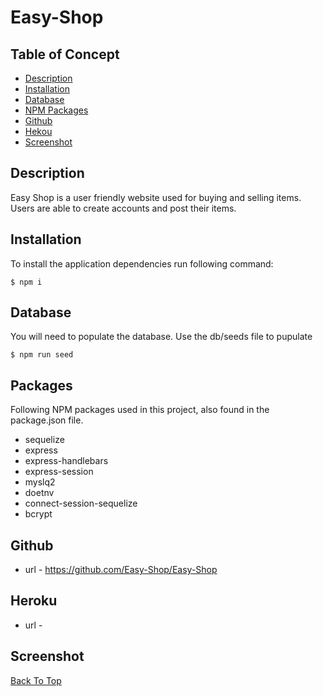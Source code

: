# Easy-Shop

## Table of Concept

- [Description](#description)
- [Installation](#installation)
- [Database](#database)
- [NPM Packages](#packages)
- [Github](#github)
- [Hekou](#heroku)
- [Screenshot](#screenshot)

## Description

Easy Shop is a user friendly website used for buying and selling items. Users are able to create accounts and post their items.

## Installation

To install the application dependencies run following command:

```console
$ npm i
```

## Database

You will need to populate the database. Use the db/seeds file to pupulate

```console
$ npm run seed
```

## Packages

Following NPM packages used in this project, also found in the package.json file.

- sequelize
- express
- express-handlebars
- express-session
- myslq2
- doetnv
- connect-session-sequelize
- bcrypt

## Github

- url - https://github.com/Easy-Shop/Easy-Shop

## Heroku

- url -

## Screenshot

[Back To Top](#tech-blog)
